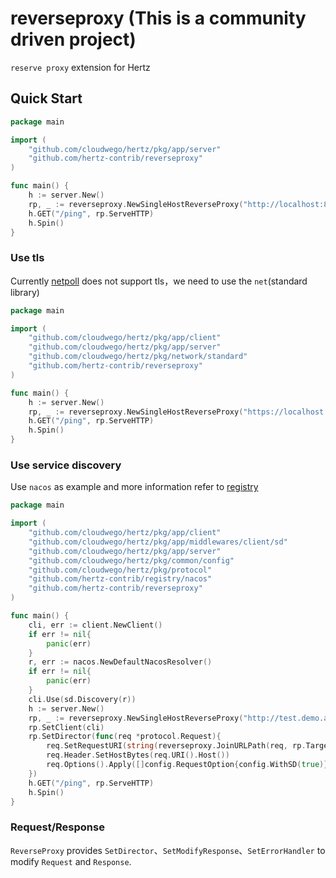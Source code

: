 # reverseproxy (This is a community driven project)

`reserve proxy` extension for Hertz

## Quick Start

```go
package main

import (
	"github.com/cloudwego/hertz/pkg/app/server"
	"github.com/hertz-contrib/reverseproxy"
)

func main() {
	h := server.New()
	rp, _ := reverseproxy.NewSingleHostReverseProxy("http://localhost:8082/test")
	h.GET("/ping", rp.ServeHTTP)
	h.Spin()
}
```

### Use tls

Currently [netpoll](https://github.com/cloudwego/netpoll) does not support tls，we need to use the `net`(standard library)

```go
package main

import (
	"github.com/cloudwego/hertz/pkg/app/client"
	"github.com/cloudwego/hertz/pkg/app/server"
	"github.com/cloudwego/hertz/pkg/network/standard"
	"github.com/hertz-contrib/reverseproxy"
)

func main() {
	h := server.New()
	rp, _ := reverseproxy.NewSingleHostReverseProxy("https://localhost:8082/test",client.WithDialer(standard.NewDialer()))
	h.GET("/ping", rp.ServeHTTP)
	h.Spin()
}
```

### Use service discovery

Use `nacos` as example and more information refer to [registry](https://github.com/hertz-contrib/registry)

```go
package main

import (
	"github.com/cloudwego/hertz/pkg/app/client"
	"github.com/cloudwego/hertz/pkg/app/middlewares/client/sd"
	"github.com/cloudwego/hertz/pkg/app/server"
	"github.com/cloudwego/hertz/pkg/common/config"
	"github.com/cloudwego/hertz/pkg/protocol"
	"github.com/hertz-contrib/registry/nacos"
	"github.com/hertz-contrib/reverseproxy"
)

func main() {
	cli, err := client.NewClient()
	if err != nil{
		panic(err)
	}
	r, err := nacos.NewDefaultNacosResolver()
	if err != nil{
		panic(err)
	}
	cli.Use(sd.Discovery(r))
	h := server.New()
	rp, _ := reverseproxy.NewSingleHostReverseProxy("http://test.demo.api/test")
	rp.SetClient(cli)
	rp.SetDirector(func(req *protocol.Request){
		req.SetRequestURI(string(reverseproxy.JoinURLPath(req, rp.Target)))
		req.Header.SetHostBytes(req.URI().Host())
		req.Options().Apply([]config.RequestOption{config.WithSD(true)})
	})
	h.GET("/ping", rp.ServeHTTP)
	h.Spin()
}
```

### Request/Response

`ReverseProxy` provides `SetDirector`、`SetModifyResponse`、`SetErrorHandler` to modify `Request` and `Response`.